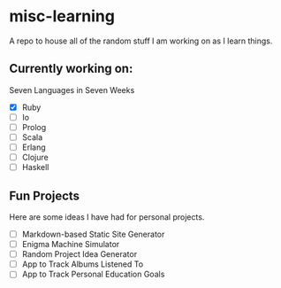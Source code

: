 # misc-learning
A repo to house all of the random stuff I am working on as I learn things.

## Currently working on:
Seven Languages in Seven Weeks
- [X] Ruby
- [ ] Io
- [ ] Prolog
- [ ] Scala
- [ ] Erlang
- [ ] Clojure
- [ ] Haskell

## Fun Projects
Here are some ideas I have had for personal projects.
- [ ] Markdown-based Static Site Generator
- [ ] Enigma Machine Simulator
- [ ] Random Project Idea Generator
- [ ] App to Track Albums Listened To
- [ ] App to Track Personal Education Goals
